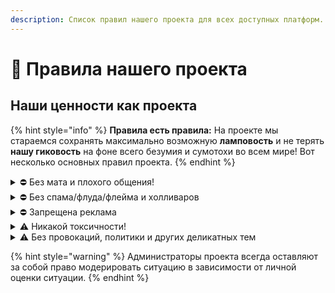 ```yaml
---
description: Список правил нашего проекта для всех доступных платформ.
---
```


# 💖 Правила нашего проекта

## Наши ценности как проекта

{% hint style="info" %}
**Правила есть правила:** На проекте мы стараемся сохранять максимально возможную **ламповость** и не терять **нашу гиковость** на фоне всего безумия и сумотохи во всем мире! Вот несколько основных правил проекта.
{% endhint %}

<details>

<summary><span data-gb-custom-inline data-tag="emoji" data-code="26d4">⛔</span> Без мата и плохого общения!</summary>

Запрещены любые личные оскорбления, переход на личности, открытый или завуалированный мат/ругательство. Мы за приятное и атмосферное общение!

</details>

<details>

<summary><span data-gb-custom-inline data-tag="emoji" data-code="26d4">⛔</span> Без спама/флуда/флейма и холливаров</summary>

Запрещён спам, флуд, флейм, холливары (⚠️Windows в их числе), а также троллинг, вбросы, наезды, разжигание

</details>

<details>

<summary><span data-gb-custom-inline data-tag="emoji" data-code="26d4">⛔</span> Запрещена реклама</summary>

Запрещена реклама любого характера без согласования с администрацией

</details>

<details>

<summary><span data-gb-custom-inline data-tag="emoji" data-code="26a0">⚠</span> Никакой токсичности!</summary>

Не одобряется и не уважается любого рода токсичность. Будьте вежливыми. Уважайте других участников сообщества и самое главное не обижайте новичков, старайтесь быть более снисходительными.

</details>

<details>

<summary><span data-gb-custom-inline data-tag="emoji" data-code="26a0">⚠</span> Без провокаций, политики и других деликатных тем</summary>



Без провакационной политики, религии и других деликатных тем (сексизм, феминизм и т.д.)

</details>

{% hint style="warning" %}
Администраторы проекта всегда оставляют за собой право модерировать ситуацию в зависимости от личной оценки ситуации.
{% endhint %}
